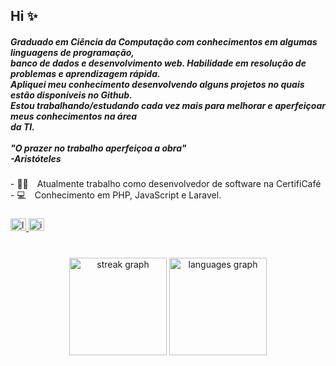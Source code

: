 ## Hi ✨
 
<h5 align="left">Graduado em Ciência da Computação com conhecimentos em algumas linguagens de programação,<br>banco de dados e desenvolvimento web. Habilidade em resolução de problemas e aprendizagem rápida.<br>Apliquei meu conhecimento desenvolvendo alguns projetos no quais estão disponíveis no Github.<br>Estou trabalhando/estudando cada vez mais para melhorar e aperfeiçoar meus conhecimentos na área<br>da TI.<br><br>"O prazer no trabalho aperfeiçoa a obra"<br>-Aristóteles</h5>

###

<p align="left">- 👨‍💻 Atualmente trabalho como desenvolvedor de software na CertifiCafé<br>- 💻 Conhecimento em PHP, JavaScript e Laravel.</p>

###

<div align="left">
  <a href="https://www.linkedin.com/in/jo%C3%A3o-julio-veriato-oliveira-bengno-9325711a7/" target="_blank">
    <img src="https://raw.githubusercontent.com/maurodesouza/profile-readme-generator/master/src/assets/icons/social/linkedin/default.svg" width="25" height="20" alt="linkedin logo"  />
  </a>
  <a href="https://www.instagram.com/joaojvob/" target="_blank">
    <img src="https://raw.githubusercontent.com/maurodesouza/profile-readme-generator/master/src/assets/icons/social/instagram/default.svg" width="25" height="20" alt="instagram logo"  />
  </a>
</div>

###

<br clear="both">

<div align="center">
  <img src="https://streak-stats.demolab.com?user=joaojvob&locale=pt-br&mode=daily&theme=gotham&hide_border=false&border_radius=13&date_format=M%20j%5B,%20Y%5D&order=3" height="156" alt="streak graph"  />
  <img src="https://github-readme-stats.vercel.app/api/top-langs?username=joaojvob&locale=en&hide_title=true&layout=compact&card_width=320&langs_count=12&theme=gotham&hide_border=false&order=2" height="156" alt="languages graph"  />
</div>

###

<br clear="both">


###
